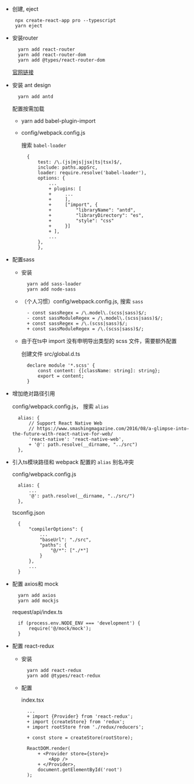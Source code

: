 *  创建, eject

        npx create-react-app pro --typescript
        yarn eject

* 安装router

        yarn add react-router
        yarn add react-router-dom
        yarn add @types/react-router-dom
        
    [官网链接](https://reacttraining.com/react-router/web/api/Route/render-func)

* 安装 ant design

        yarn add antd

    配置按需加载

    * yarn add babel-plugin-import

    * config/webpack.config.js  

        搜索 `babel-loader`

            {
                test: /\.(js|mjs|jsx|ts|tsx)$/,
                include: paths.appSrc,
                loader: require.resolve('babel-loader'),
                options: {
                    ...
                    + plugins: [
                    +     ...
                    +     ],
                    +     ["import", {
                    +         "libraryName": "antd",
                    +         "libraryDirectory": "es",
                    +         "style": "css"
                    +     }]
                    + ],
                    ...
                },
                },

* 配置sass

    * 安装

            yarn add sass-loader
            yarn add node-sass

    * （个人习惯）config/webpack.config.js, 搜索 `sass`

            - const sassRegex = /\.model\.(scss|sass)$/;
            - const sassModuleRegex = /\.model\.(scss|sass)$/;
            + const sassRegex = /\.(scss|sass)$/;
            + const sassModuleRegex = /\.(scss|sass)$/;

    * 由于在ts中 import 没有申明导出类型的 scss 文件，需要额外配置

        创建文件 src/global.d.ts

            declare module '*.scss' {
                const content: {[className: string]: string};
                export = content;
            }

* 增加绝对路径引用

    config/webpack.config.js， 搜索 `alias`

        alias: {
            // Support React Native Web
            // https://www.smashingmagazine.com/2016/08/a-glimpse-into-the-future-with-react-native-for-web/
            'react-native': 'react-native-web',
            + '@': path.resolve(__dirname, "../src")
        },

* 引入ts模块路径和 webpack 配置的 `alias` 别名冲突

    config/webpack.config.js

        alias: {
            ...
            '@': path.resolve(__dirname, "../src/")
        },

    tsconfig.json 

        {
            "compilerOptions": {
                ...
                "baseUrl": "./src",
                "paths": {
                    "@/*": ["./*"]
                }
            },
            ...
        }

* 配置 axios和 mock

        yarn add axios
        yarn add mockjs

    request/api/index.ts

        if (process.env.NODE_ENV === 'development') {
            require('@/mock/mock');
        }

* 配置 react-redux

    * 安装

            yarn add react-redux
            yarn add @types/react-redux

    * 配置

        index.tsx

            ...
            + import {Provider} from 'react-redux';
            + import {createStore} from 'redux';
            + import rootStore from './redux/reducers';

            + const store = createStore(rootStore);

            ReactDOM.render(
                + <Provider store={store}>
                    <App />
                + </Provider>, 
                document.getElementById('root')
            );